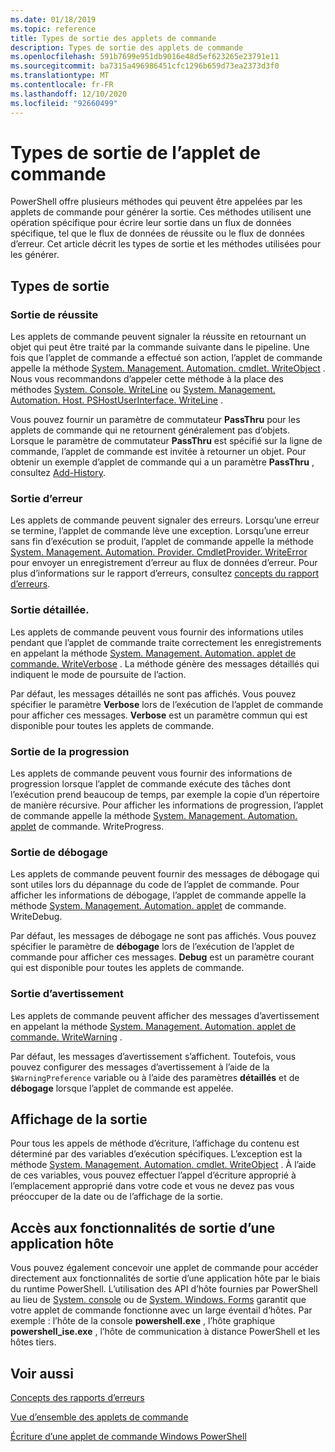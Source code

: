 ```yaml
---
ms.date: 01/18/2019
ms.topic: reference
title: Types de sortie des applets de commande
description: Types de sortie des applets de commande
ms.openlocfilehash: 591b7699e951db9016e48d5ef623265e23791e11
ms.sourcegitcommit: ba7315a496986451cfc1296b659d73ea2373d3f0
ms.translationtype: MT
ms.contentlocale: fr-FR
ms.lasthandoff: 12/10/2020
ms.locfileid: "92660499"
---
```

# <a name="types-of-cmdlet-output"></a>Types de sortie de l’applet de commande

PowerShell offre plusieurs méthodes qui peuvent être appelées par les applets de commande pour générer la sortie. Ces méthodes utilisent une opération spécifique pour écrire leur sortie dans un flux de données spécifique, tel que le flux de données de réussite ou le flux de données d’erreur. Cet article décrit les types de sortie et les méthodes utilisées pour les générer.

## <a name="types-of-output"></a>Types de sortie

### <a name="success-output"></a>Sortie de réussite

Les applets de commande peuvent signaler la réussite en retournant un objet qui peut être traité par la commande suivante dans le pipeline. Une fois que l’applet de commande a effectué son action, l’applet de commande appelle la méthode [System. Management. Automation. cmdlet. WriteObject](/dotnet/api/System.Management.Automation.Cmdlet.WriteObject) . Nous vous recommandons d’appeler cette méthode à la place des méthodes [System. Console. WriteLine](/dotnet/api/System.Console.WriteLine) ou [System. Management. Automation. Host. PSHostUserInterface. WriteLine](/dotnet/api/System.Management.Automation.Host.PSHostUserInterface.WriteLine) .

Vous pouvez fournir un paramètre de commutateur **PassThru** pour les applets de commande qui ne retournent généralement pas d’objets.
Lorsque le paramètre de commutateur **PassThru** est spécifié sur la ligne de commande, l’applet de commande est invitée à retourner un objet. Pour obtenir un exemple d’applet de commande qui a un paramètre **PassThru** , consultez [Add-History](/powershell/module/Microsoft.PowerShell.Core/Add-History).

### <a name="error-output"></a>Sortie d’erreur

Les applets de commande peuvent signaler des erreurs. Lorsqu’une erreur se termine, l’applet de commande lève une exception. Lorsqu’une erreur sans fin d’exécution se produit, l’applet de commande appelle la méthode [System. Management. Automation. Provider. CmdletProvider. WriteError](/dotnet/api/System.Management.Automation.Provider.CmdletProvider.WriteError) pour envoyer un enregistrement d’erreur au flux de données d’erreur. Pour plus d’informations sur le rapport d’erreurs, consultez [concepts du rapport d’erreurs](./error-reporting-concepts.md).

### <a name="verbose-output"></a>Sortie détaillée.

Les applets de commande peuvent vous fournir des informations utiles pendant que l’applet de commande traite correctement les enregistrements en appelant la méthode [System. Management. Automation. applet de commande. WriteVerbose](/dotnet/api/System.Management.Automation.Cmdlet.WriteVerbose) . La méthode génère des messages détaillés qui indiquent le mode de poursuite de l’action.

Par défaut, les messages détaillés ne sont pas affichés. Vous pouvez spécifier le paramètre **Verbose** lors de l’exécution de l’applet de commande pour afficher ces messages. **Verbose** est un paramètre commun qui est disponible pour toutes les applets de commande.

### <a name="progress-output"></a>Sortie de la progression

Les applets de commande peuvent vous fournir des informations de progression lorsque l’applet de commande exécute des tâches dont l’exécution prend beaucoup de temps, par exemple la copie d’un répertoire de manière récursive. Pour afficher les informations de progression, l’applet de commande appelle la méthode [System. Management. Automation. applet](/dotnet/api/System.Management.Automation.Cmdlet.WriteProgress) de commande. WriteProgress.

### <a name="debug-output"></a>Sortie de débogage

Les applets de commande peuvent fournir des messages de débogage qui sont utiles lors du dépannage du code de l’applet de commande. Pour afficher les informations de débogage, l’applet de commande appelle la méthode [System. Management. Automation. applet](/dotnet/api/System.Management.Automation.Cmdlet.WriteDebug) de commande. WriteDebug.

Par défaut, les messages de débogage ne sont pas affichés. Vous pouvez spécifier le paramètre de **débogage** lors de l’exécution de l’applet de commande pour afficher ces messages. **Debug** est un paramètre courant qui est disponible pour toutes les applets de commande.

### <a name="warning-output"></a>Sortie d’avertissement

Les applets de commande peuvent afficher des messages d’avertissement en appelant la méthode [System. Management. Automation. applet de commande. WriteWarning](/dotnet/api/System.Management.Automation.Cmdlet.WriteWarning) .

Par défaut, les messages d’avertissement s’affichent. Toutefois, vous pouvez configurer des messages d’avertissement à l’aide de la `$WarningPreference` variable ou à l’aide des paramètres **détaillés** et de **débogage** lorsque l’applet de commande est appelée.

## <a name="displaying-output"></a>Affichage de la sortie

Pour tous les appels de méthode d’écriture, l’affichage du contenu est déterminé par des variables d’exécution spécifiques. L’exception est la méthode [System. Management. Automation. cmdlet. WriteObject](/dotnet/api/System.Management.Automation.Cmdlet.WriteObject) . À l’aide de ces variables, vous pouvez effectuer l’appel d’écriture approprié à l’emplacement approprié dans votre code et vous ne devez pas vous préoccuper de la date ou de l’affichage de la sortie.

## <a name="accessing-the-output-functionality-of-a-host-application"></a>Accès aux fonctionnalités de sortie d’une application hôte

Vous pouvez également concevoir une applet de commande pour accéder directement aux fonctionnalités de sortie d’une application hôte par le biais du runtime PowerShell. L’utilisation des API d’hôte fournies par PowerShell au lieu de [System. console](/dotnet/api/System.Console) ou de [System. Windows. Forms](/dotnet/api/System.Windows.Forms) garantit que votre applet de commande fonctionne avec un large éventail d’hôtes. Par exemple : l’hôte de la console **powershell.exe** , l’hôte graphique **powershell_ise.exe** , l’hôte de communication à distance PowerShell et les hôtes tiers.

## <a name="see-also"></a>Voir aussi

[Concepts des rapports d’erreurs](./error-reporting-concepts.md)

[Vue d’ensemble des applets de commande](./cmdlet-overview.md)

[Écriture d’une applet de commande Windows PowerShell](./writing-a-windows-powershell-cmdlet.md)
